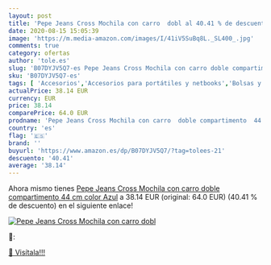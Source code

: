 ```yaml
---
layout: post
title: 'Pepe Jeans Cross Mochila con carro  dobl al 40.41 % de descuento'
date: 2020-08-15 15:05:39
image: 'https://m.media-amazon.com/images/I/41iV5SuBq8L._SL400_.jpg'
comments: true
category: ofertas
author: 'tole.es'
slug: 'B07DYJV5Q7-es Pepe Jeans Cross Mochila con carro doble compartimento 44...'
sku: 'B07DYJV5Q7-es'
tags: [ 'Accesorios','Accesorios para portátiles y netbooks','Bolsas y fundas para portátiles y netbooks','Informática','Juegos y Accesorios para PC','Mochilas para portátiles y netbooks','Videojuegos','mochila', ]
actualPrice: 38.14 EUR
currency: EUR
price: 38.14
comparePrice: 64.0 EUR
prodname: 'Pepe Jeans Cross Mochila con carro  doble compartimento  44 cm  color Azul'
country: 'es'
flag: '🇪🇸'
brand: ''
buyurl: 'https://www.amazon.es/dp/B07DYJV5Q7/?tag=tolees-21'
descuento: '40.41'
average: '38.14'
---
```


Ahora mismo tienes [Pepe Jeans Cross Mochila con carro  doble compartimento  44 cm  color Azul](https://www.amazon.es/dp/B07DYJV5Q7/?tag=tolees-21) a 38.14 EUR (original: 64.0 EUR) (40.41 %  de descuento) en el siguiente enlace!

[![Pepe Jeans Cross Mochila con carro  dobl](https://m.media-amazon.com/images/I/41iV5SuBq8L._SL400_.jpg)](https://www.amazon.es/dp/B07DYJV5Q7/?tag=tolees-21)

🔎:


[🛒 Visítala!!!](https://www.amazon.es/dp/B07DYJV5Q7/?tag=tolees-21)
